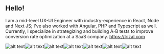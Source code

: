 ## Hello!
I am a mid-level UX-UI Engineer with industry-experience in React, Node and Next JS; I've also worked with Angular, PHP and Typescript as well. Currently, I specialize in strategizing and building A-B tests to improve conversion rate optimization at a SaaS company. 
https://lrizal.com

![alt text](https://img.shields.io/badge/javascript-white?style=for-the-badge&logo=javascript)![alt text](https://img.shields.io/badge/typescript-white?style=for-the-badge&logo=typescript)![alt text](https://img.shields.io/badge/sass-white?style=for-the-badge&logo=sass)![alt text](https://img.shields.io/badge/react-white?style=for-the-badge&logo=react)![alt text](https://img.shields.io/badge/node-white?style=for-the-badge&logo=nodejs)![alt text](https://img.shields.io/badge/mysql-white?style=for-the-badge&logo=mysql)![alt text](https://img.shields.io/badge/java-white?style=for-the-badge&logo=java)

<!-- ![stats](https://github-readme-stats.vercel.app/api?username=elrizal&theme=buefy&show_icons=true)
 -->

